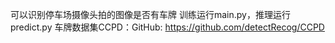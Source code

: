 可以识别停车场摄像头拍的图像是否有车牌
训练运行main.py，推理运行predict.py
车牌数据集CCPD：GitHub: https://github.com/detectRecog/CCPD
